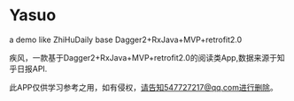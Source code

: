 # Yasuo

a demo like ZhiHuDaily base Dagger2+RxJava+MVP+retrofit2.0  

疾风，一款基于Dagger2+RxJava+MVP+retrofit2.0的阅读类App,数据来源于知乎日报API.  

此APP仅供学习参考之用，如有侵权，请告知547727217@qq.com进行删除。
